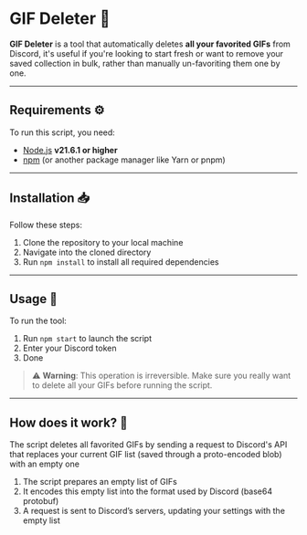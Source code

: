 # GIF Deleter 🎉

**GIF Deleter** is a tool that automatically deletes **all your favorited GIFs** from Discord, it's useful if you're looking to start fresh or want to remove your saved collection in bulk, rather than manually un-favoriting them one by one.

---

## Requirements ⚙️

To run this script, you need:

- [Node.js](https://nodejs.org/en/) **v21.6.1 or higher**
- [npm](https://docs.npmjs.com/downloading-and-installing-node-js-and-npm) (or another package manager like Yarn or pnpm)

---

## Installation 📥

Follow these steps:

1. Clone the repository to your local machine
2. Navigate into the cloned directory
3. Run `npm install` to install all required dependencies

---

## Usage 🚀

To run the tool:

1. Run `npm start` to launch the script
2. Enter your Discord token
3. Done

> ⚠️ **Warning**: This operation is irreversible. Make sure you really want to delete all your GIFs before running the script.

---

## How does it work? 🤔

The script deletes all favorited GIFs by sending a request to Discord's API that replaces your current GIF list (saved through a proto-encoded blob) with an empty one

1. The script prepares an empty list of GIFs
2. It encodes this empty list into the format used by Discord (base64 protobuf)
3. A request is sent to Discord’s servers, updating your settings with the empty list
